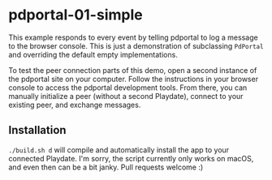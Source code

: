# pdportal-01-simple

This example responds to every event by telling pdportal to log a message to the browser console. This is just a demonstration of subclassing `PdPortal` and overriding the default empty implementations.

To test the peer connection parts of this demo, open a second instance of the pdportal site on your computer. Follow the instructions in your browser console to access the pdportal development tools. From there, you can manually initialize a peer (without a second Playdate), connect to your existing peer, and exchange messages.

## Installation

`./build.sh d` will compile and automatically install the app to your connected Playdate. I'm sorry, the script currently only works on macOS, and even then can be a bit janky. Pull requests welcome :)
